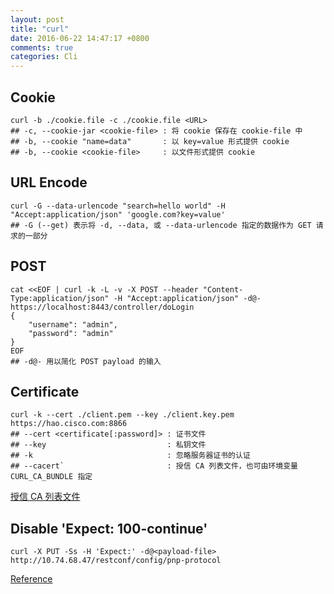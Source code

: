 ```yaml
---
layout: post
title: "curl"
date: 2016-06-22 14:47:17 +0800
comments: true
categories: Cli
---
```


## Cookie



```
curl -b ./cookie.file -c ./cookie.file <URL>
## -c, --cookie-jar <cookie-file> : 将 cookie 保存在 cookie-file 中
## -b, --cookie "name=data"       : 以 key=value 形式提供 cookie
## -b, --cookie <cookie-file>     : 以文件形式提供 cookie
```

## URL Encode

```
curl -G --data-urlencode "search=hello world" -H "Accept:application/json" 'google.com?key=value'
## -G (--get) 表示将 -d, --data, 或 --data-urlencode 指定的数据作为 GET 请求的一部分
```

## POST

```
cat <<EOF | curl -k -L -v -X POST --header "Content-Type:application/json" -H "Accept:application/json" -d@- https://localhost:8443/controller/doLogin
{
    "username": "admin",
    "password": "admin"
}
EOF
## -d@- 用以简化 POST payload 的输入
```

## Certificate

```
curl -k --cert ./client.pem --key ./client.key.pem https://hao.cisco.com:8866
## --cert <certificate[:password]> : 证书文件
## --key                           : 私钥文件
## -k                              : 忽略服务器证书的认证
## --cacert`                       : 授信 CA 列表文件，也可由环境变量 CURL_CA_BUNDLE 指定
```

[授信 CA 列表文件](http://curl.haxx.se/ca/cacert.pem) 

## Disable 'Expect: 100-continue'

```
curl -X PUT -Ss -H 'Expect:' -d@<payload-file> http://10.74.68.47/restconf/config/pnp-protocol
```
[Reference](http://www.iandennismiller.com/posts/curl-http1-1-100-continue-and-multipartform-data-post.html)


